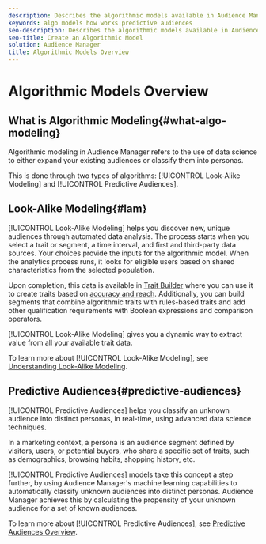 ```yaml
---
description: Describes the algorithmic models available in Audience Manager.
keywords: algo models how works predictive audiences
seo-description: Describes the algorithmic models available in Audience Manager.
seo-title: Create an Algorithmic Model
solution: Audience Manager
title: Algorithmic Models Overview
---
```


# Algorithmic Models Overview

## What is Algorithmic Modeling{#what-algo-modeling}

Algorithmic modeling in Audience Manager refers to the use of data science to either expand your existing audiences or classify them into personas.

This is done through two types of algorithms: [!UICONTROL Look-Alike Modeling] and [!UICONTROL Predictive Audiences].

## Look-Alike Modeling{#lam}

[!UICONTROL Look-Alike Modeling] helps you discover new, unique audiences through automated data analysis. The process starts when you select a trait or segment, a time interval, and first and third-party data sources. Your choices provide the inputs for the algorithmic model. When the analytics process runs, it looks for eligible users based on shared characteristics from the selected population.

Upon completion, this data is available in [Trait Builder](../../features/traits/about-trait-builder.md) where you can use it to create traits based on [accuracy and reach](../../features/traits/trait-accuracy-reach.md). Additionally, you can build segments that combine algorithmic traits with rules-based traits and add other qualification requirements with Boolean expressions and comparison operators.

[!UICONTROL Look-Alike Modeling] gives you a dynamic way to extract value from all your available trait data.

To learn more about [!UICONTROL Look-Alike Modeling], see [Understanding Look-Alike Modeling](understanding-models.md).

## Predictive Audiences{#predictive-audiences}

[!UICONTROL Predictive Audiences] helps you classify an unknown audience into distinct personas, in real-time, using advanced data science techniques.

In a marketing context, a persona is an audience segment defined by visitors, users, or potential buyers, who share a specific set of traits, such as demographics, browsing habits, shopping history, etc.

[!UICONTROL Predictive Audiences] models take this concept a step further, by using Audience Manager's machine learning capabilities to automatically classify unknown audiences into distinct personas. Audience Manager achieves this by calculating the propensity of your unknown audience for a set of known audiences.

To learn more about [!UICONTROL Predictive Audiences], see [Predictive Audiences Overview](predictive-audiences.md).
